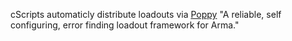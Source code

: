 cScripts automaticly distribute loadouts via [Poppy](https://github.com/BaerMitUmlaut/Poppy/) "A reliable, self configuring, error finding loadout framework for Arma."
